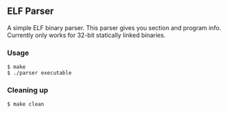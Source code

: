 ## ELF Parser

A simple ELF binary parser. This parser gives you section and program info. Currently only works for 32-bit statically linked binaries.

### Usage

```
$ make
$ ./parser executable
```

### Cleaning up

```
$ make clean
```

